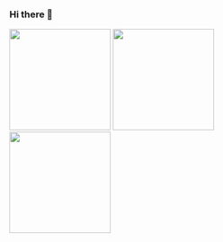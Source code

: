 ### Hi there 👋

<!--
**lcs-martins/lcs-martins** is a ✨ _special_ ✨ repository because its `README.md` (this file) appears on your GitHub profile.

Here are some ideas to get you started:

- 🔭 I’m currently working on ...
- 🌱 I’m currently learning ...
- 👯 I’m looking to collaborate on ...
- 🤔 I’m looking for help with ...
- 💬 Ask me about ...
- 📫 How to reach me: ...
- 😄 Pronouns: ...
- ⚡ Fun fact: ...
-->



<img height="180em" src="https://github-readme-stats.vercel.app/api?username=lcs-martins&show_icons=true&hide_border=true&hide_rank=true" /> <img height="180em" src="https://github-readme-stats.vercel.app/api/top-langs/?username=lcs-martins&layout=compact" /> <img height="180em" src="https://github-readme-stats.vercel.app/api/pin/?username=lcs-martins&repo=github-readme-stats" /> 


